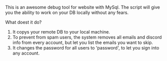 This is an awesome debug tool for website with MySql.
The script will give you the ability to work on your DB locally without any fears.

What doest it do?
1. It copys your remote DB to your local machine.
2. To prevent from spam users, the system removes all emails and discord info from every account, but let you list the emails you want to skip.
3. It changes the password for all users to 'password', to let you sign into any account.
